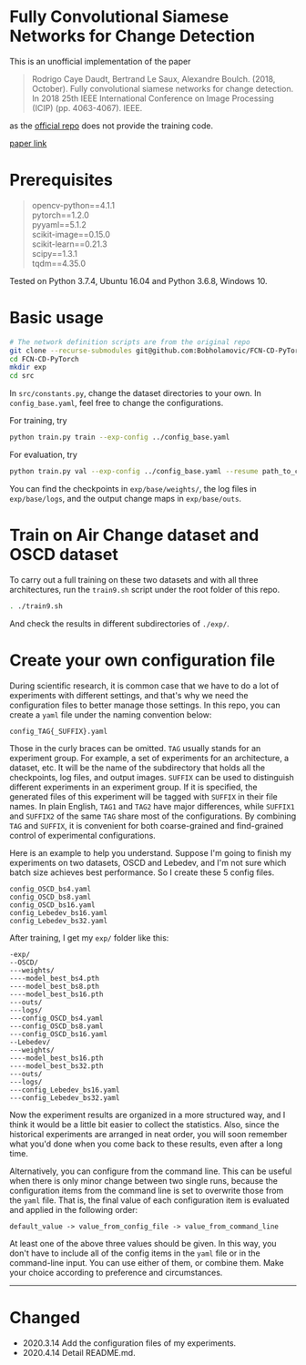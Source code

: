 # Fully Convolutional Siamese Networks for Change Detection

This is an unofficial implementation of the paper

> Rodrigo Caye Daudt, Bertrand Le Saux, Alexandre Boulch. (2018, October). Fully convolutional siamese networks for change detection. In 2018 25th IEEE International Conference on Image Processing (ICIP) (pp. 4063-4067). IEEE.
 
as the [official repo](https://github.com/rcdaudt/fully_convolutional_change_detection) does not provide the training code. 

[paper link](https://ieeexplore.ieee.org/abstract/document/8451652)

# Prerequisites

> opencv-python==4.1.1  
  pytorch==1.2.0  
  pyyaml==5.1.2  
  scikit-image==0.15.0  
  scikit-learn==0.21.3  
  scipy==1.3.1  
  tqdm==4.35.0  

Tested on Python 3.7.4, Ubuntu 16.04 and Python 3.6.8, Windows 10.

# Basic usage

```bash
# The network definition scripts are from the original repo
git clone --recurse-submodules git@github.com:Bobholamovic/FCN-CD-PyTorch.git
cd FCN-CD-PyTorch
mkdir exp
cd src
```

In `src/constants.py`, change the dataset directories to your own. In `config_base.yaml`, feel free to change the configurations.

For training, try

```bash
python train.py train --exp-config ../config_base.yaml
```

For evaluation, try

```bash
python train.py val --exp-config ../config_base.yaml --resume path_to_checkpoint --save-on
```

You can find the checkpoints in `exp/base/weights/`, the log files in `exp/base/logs`, and the output change maps in `exp/base/outs`.

# Train on Air Change dataset and OSCD dataset

To carry out a full training on these two datasets and with all three architectures, run the `train9.sh` script under the root folder of this repo.
```bash
. ./train9.sh
```

And check the results in different subdirectories of `./exp/`. 

# Create your own configuration file

During scientific research, it is common case that we have to do a lot of experiments with different settings, and that's why we need the configuration files to better manage those settings. In this repo, you can create a `yaml` file under the naming convention below:

`config_TAG{_SUFFIX}.yaml`

Those in the curly braces can be omitted. `TAG` usually stands for an experiment group. For example, a set of experiments for an architecture, a dataset, etc. It will be the name of the subdirectory that holds all the checkpoints, log files, and output images. `SUFFIX` can be used to distinguish different experiments in an experiment group. If it is specified, the generated files of this experiment will be tagged with `SUFFIX` in their file names. In plain English, `TAG1` and `TAG2` have major differences, while `SUFFIX1` and `SUFFIX2` of the same `TAG` share most of the configurations. By combining `TAG` and `SUFFIX`, it is convenient for both coarse-grained and find-grained control of experimental configurations.

Here is an example to help you understand. Suppose I'm going to finish my experiments on two datasets, OSCD and Lebedev, and I'm not sure which batch size achieves best performance. So I create these 5 config files.
```
config_OSCD_bs4.yaml
config_OSCD_bs8.yaml
config_OSCD_bs16.yaml
config_Lebedev_bs16.yaml
config_Lebedev_bs32.yaml
```

After training, I get my `exp/` folder like this:

```
-exp/
--OSCD/
---weights/
----model_best_bs4.pth
----model_best_bs8.pth
----model_best_bs16.pth
---outs/
---logs/
---config_OSCD_bs4.yaml
---config_OSCD_bs8.yaml
---config_OSCD_bs16.yaml
--Lebedev/
---weights/
----model_best_bs16.pth
----model_best_bs32.pth
---outs/
---logs/
---config_Lebedev_bs16.yaml
---config_Lebedev_bs32.yaml
```

Now the experiment results are organized in a more structured way, and I think it would be a little bit easier to collect the statistics. Also, since the historical experiments are arranged in neat order, you will soon remember what you'd done when you come back to these results, even after a long time.

Alternatively, you can configure from the command line. This can be useful when there is only minor change between two single runs, because the configuration items from the command line is set to overwrite those from the `yaml` file. That is, the final value of each configuration item is evaluated and applied in the following order:

```
default_value -> value_from_config_file -> value_from_command_line
```

At least one of the above three values should be given. In this way, you don't have to include all of the config items in the `yaml` file or in the command-line input. You can use either of them, or combine them. Make your choice according to preference and circumstances.

---
# Changed

- 2020.3.14 Add the configuration files of my experiments. 
- 2020.4.14 Detail README.md.
